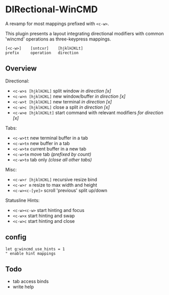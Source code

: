 DIRectional-WinCMD
==================

A revamp for most mappings prefixed with `<c-w>`.

This plugin presents a layout integrating directional modifiers
with common 'wincmd' operations as three-keypress mappings.

```
[<c-w>]    [sntcxr]    [hjklHJKLt]
prefix     operation   direction
```

## Overview

Directional:

- `<c-w>s [hjklHJKL]` split window *in direction [x]*
- `<c-w>n [hjklHJKL]` new window/buffer *in direction [x]*
- `<c-w>t [hjklHJKL]` new terminal *in direction [x]*
- `<c-w>c [hjklHJKL]` close a split *in direction [x]*
- `<c-w>e [hjklHJKLt]` start command with relevant modifiers *for direction [x]*

Tabs:

- `<c-w>tt` new terminal buffer in a tab
- `<c-w>tn` new buffer in a tab
- `<c-w>te` current buffer in a new tab
- `<c-w>tm` move tab *(prefixed by count)*
- `<c-w>to` tab only *(close all other tabs)*

Misc:

- `<c-w>r [hjklHJKL]` recursive resize bind
- `<c-w>r m` resize to max width and height
- `<c-w><c-[ye]>` scroll 'previous' split up/down

Statusline Hints:

- `<c-w><c-w>` start hinting and focus
- `<c-w>x` start hinting and swap
- `<c-w>c` start hinting and close

## config

```vim
let g:wincmd_use_hints = 1
" enable hint mappings
```

## Todo

- tab access binds
- write help
